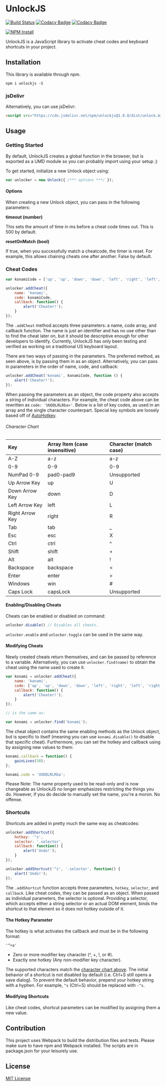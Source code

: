 # UnlockJS

[![Build Status](https://travis-ci.org/quangdaon/unlockjs.svg?branch=version-2)](https://travis-ci.org/quangdaon/unlockjs)
[![Codacy Badge](https://api.codacy.com/project/badge/Grade/698acb80de9a47529903498ec0f3f050)](https://www.codacy.com/app/quangdaon/unlockjs?utm_source=github.com&amp;utm_medium=referral&amp;utm_content=quangdaon/unlockjs&amp;utm_campaign=Badge_Grade)
[![Codacy Badge](https://api.codacy.com/project/badge/Coverage/698acb80de9a47529903498ec0f3f050)](https://www.codacy.com/app/quangdaon/unlockjs?utm_source=github.com&utm_medium=referral&utm_content=quangdaon/unlockjs&utm_campaign=Badge_Coverage)

[![NPM Install](https://nodei.co/npm/unlockjs.png?mini=true)](https://www.npmjs.com/package/unlockjs)

UnlockJS is a JavaScript library to activate cheat codes and keyboard shortcuts in your project.

## Installation

This library is available through npm.

```
npm i unlockjs -S
```

### jsDelivr

Alternatively, you can use jsDelivr:

```html
<script src="https://cdn.jsdelivr.net/npm/unlockjs@1.0.0/dist/unlock.min.js"></script>
```

## Usage

### Getting Started

By default, UnlockJS creates a global function in the browser, but is exported as a UMD module so you can probably import using your setup ;)

To get started, initialize a new Unlock object using:

```javascript
var unlocker = new Unlock({ /*** options ***/ });
```

#### Options

When creating a new Unlock object, you can pass in the following parameters:

**timeout (number)**

This sets the amount of time in ms before a cheat code times out. This is 500 by default.

**resetOnMatch (bool)**

If true, when you successfully match a cheatcode, the timer is reset. For example, this allows chaining cheats one after another. False by default.

### Cheat Codes

```javascript
var konamiCode = ['up', 'up', 'down', 'down', 'left', 'right', 'left', 'right', 'b', 'a', 'enter'];

unlocker.addCheat({
	name: 'konami',
	code: konamiCode,
	callback: function() {
		alert('Cheater!');
	}
});
```

The `.addCheat` method accepts three parameters: a name, code array, and callback function. The name is just an identifier and has no use other than to find the cheat later on, but it should be descriptive enough for other developers to identify. Currently, UnlockJS has only been testing and verified as working on a traditional US keyboard layout.

There are two ways of passing in the parameters. The preferred method, as seen above, is by passing them in as an object. Alternatively, you can pass in parameters in the order of name, code, and callback:

```javascript
unlocker.addCheat('konami', konamiCode, function () {
	alert('Cheater!');
});
```

When passing the parameters as an object, the code property also accepts a string of individual characters. For example, the cheat code above can be rewritten as `code: 'UUDDLRLRba>'`. Below is a list of key codes, as used in an array and the single character counterpart. Special key symbols are loosely based off of [AutoHotkey](https://autohotkey.com/docs/Hotkeys.htm#Symbols).

###### Character Chart

| Key             | Array Item (case insensitive) | Character (match case) |
|:----------------|:------------------------------|:-----------------------|
| A-Z             | a-z                           | a-z                    |
| 0-9             | 0-9                           | 0-9                    |
| NumPad 0-9      | pad0-pad9                     | Unsupported            |
| Up Arrow Key    | up                            | U                      |
| Down Arrow Key  | down                          | D                      |
| Left Arrow Key  | left                          | L                      |
| Right Arrow Key | right                         | R                      |
| Tab             | tab                           | \_                     |
| Esc             | esc                           | X                      |
| Ctrl            | ctrl                          | ^                      |
| Shift           | shift                         | +                      |
| Alt             | alt                           | !                      |
| Backspace       | backspace                     | <                      |
| Enter           | enter                         | >                      |
| Windows         | win                           | #                      |
| Caps Lock       | capsLock                      | Unsupported            |

#### Enabling/Disabling Cheats

Cheats can be enabled or disabled on command:

```javascript
unlocker.disable() // Disables all cheats.
```

`unlocker.enable` and `unlocker.toggle` can be used in the same way.

#### Modifying Cheats

Newly created cheats return themselves, and can be passed by reference to a variable. Alternatively, you can use `unlocker.find(name)` to obtain the cheat using the name used to create it.

```javascript
var konami = unlocker.addCheat({
	name: 'konami',
	code: ['up', 'up', 'down', 'down', 'left', 'right', 'left', 'right', 'b', 'a', 'enter'],
	callback: function() {
		alert('Cheater!');
	}
});

// is the same as:

var konami = unlocker.find('konami');
```

The cheat object contains the same enabling methods as the Unlock object, but is specific to itself (meaning you can use `konami.disable()` to disable that specific cheat). Furthermore, you can set the hotkey and callback using by assigning new values to them:

```javascript
konami.callback = function() {
	gainLives(30);
};

konami.code = 'UUDDLRLRba';

```

Please Note: The name property used to be read-only and is now changeable as UnlockJS no longer emphasizes restricting the things you do. However, if you do decide to manually set the name, you're a moron. No offense.

### Shortcuts

Shortcuts are added in pretty much the same way as cheatcodes:

```javascript
unlocker.addShortcut({
	hotkey: '^z',
	selector: '.selector',
	callback: function() {
		alert('Undo!');
	}
});

unlocker.addShortcut('^z', '.selector', function() {
	alert('Undo!');
});
```

The `.addShortcut` function accepts three parameters, `hotkey`, `selector`, and `callback`. Like cheat codes, they can be passed as an object. When passed as individual parameters, the selector is optional. Providing a selector, which accepts either a string selector or an actual DOM element, binds the shortcut to that element so it does not hotkey outside of it.

#### The Hotkey Parameter

The hotkey is what activates the callback and must be in the following format:

```
'^+a'
```

- Zero or more modifier key character (^, +, !, or #).
- Exactly one hotkey (Any non-modifier key character).

The supported characters match the [character chart above](#character-chart). The initial behavior of a shortcut is not disabled by default (i.e. Ctrl+S still opens a save dialog). To prevent the default behavior, prepend your hotkey string with a hyphen. For example, `^s` (Ctrl+S) should be replaced with `-^s`.

#### Modifying Shortcuts

Like cheat codes, shortcut parameters can be modified by assigning them a new value.

## Contribution

This project uses Webpack to build the distribution files and tests. Please make sure to have npm and Webpack installed. The scripts are in package.json for your leisurely use.

## License

[MIT License](https://github.com/quangdaon/unlockjs/blob/master/LICENSE)
